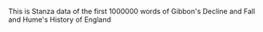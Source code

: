 This is Stanza data of the first 1000000 words of Gibbon's Decline and Fall and Hume's History of England  
